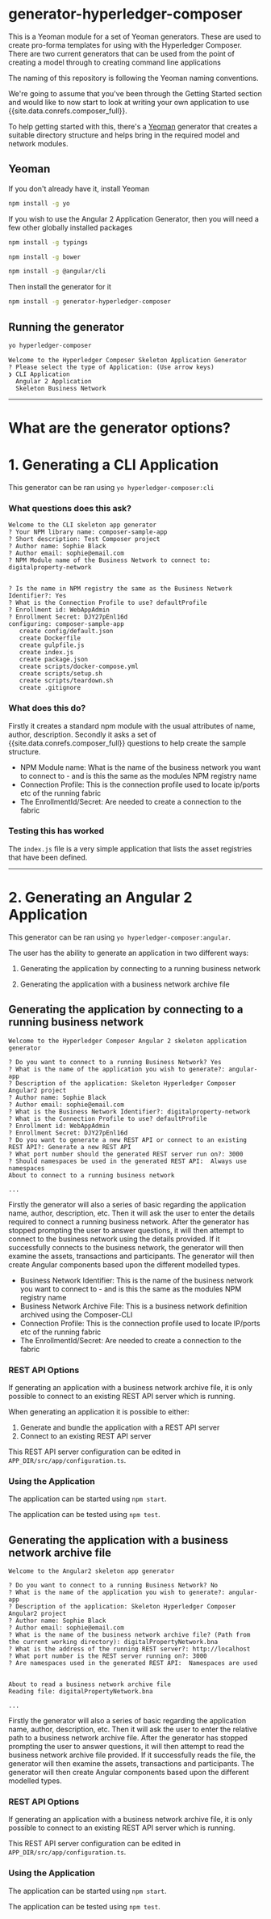 # generator-hyperledger-composer
This is a Yeoman module for a set of Yeoman generators. These are used to create pro-forma templates for using with the Hyperledger Composer.
There are two current generators that can be used from the point of creating a model through to creating command line applications

The naming of this repository is following the Yeoman naming conventions.

We're going to assume that you've been through the Getting Started section and would like to now start to look at writing your own application to use {{site.data.conrefs.composer_full}}.

To help getting started with this, there's a [Yeoman](http://yeoman.io/) generator that creates a suitable directory structure and helps bring in the required model and network modules.

## Yeoman

If you don't already have it, install Yeoman

```bash
npm install -g yo
```


If you wish to use the Angular 2 Application Generator, then you will need a few other globally installed packages

```bash
npm install -g typings

npm install -g bower

npm install -g @angular/cli
```


Then install the generator for it


```bash
npm install -g generator-hyperledger-composer
```


## Running the generator

```bash
yo hyperledger-composer
```

```
Welcome to the Hyperledger Composer Skeleton Application Generator
? Please select the type of Application: (Use arrow keys)
❯ CLI Application
  Angular 2 Application
  Skeleton Business Network
```

---

# What are the generator options?


# 1. Generating a CLI Application

This generator can be ran using ```yo hyperledger-composer:cli```

### What questions does this ask?

```
Welcome to the CLI skeleton app generator
? Your NPM library name: composer-sample-app
? Short description: Test Composer project
? Author name: Sophie Black
? Author email: sophie@email.com
? NPM Module name of the Business Network to connect to: digitalproperty-network


? Is the name in NPM registry the same as the Business Network Identifier?: Yes
? What is the Connection Profile to use? defaultProfile
? Enrollment id: WebAppAdmin
? Enrollment Secret: DJY27pEnl16d
configuring: composer-sample-app
   create config/default.json
   create Dockerfile
   create gulpfile.js
   create index.js
   create package.json
   create scripts/docker-compose.yml
   create scripts/setup.sh
   create scripts/teardown.sh
   create .gitignore
```

### What does this do?
Firstly it creates a standard npm module with the usual attributes of name, author, description.
Secondly it asks a set of {{site.data.conrefs.composer_full}} questions to help create the sample structure.

- NPM Module name:  What is the name of the business network you want to connect to - and is this the same as the modules NPM registry name
- Connection Profile:  This is the connection profile used to locate ip/ports etc of the running fabric
- The EnrollmentId/Secret: Are needed to create a connection to the fabric

### Testing this has worked
The `index.js` file is a very simple application that lists the asset registries that have been defined.

---

# 2. Generating an Angular 2 Application

This generator can be ran using ```yo hyperledger-composer:angular```.

The user has the ability to generate an application in two different ways:

1. Generating the application by connecting to a running business network

2. Generating the application with a business network archive file


## Generating the application by connecting to a running business network

```
Welcome to the Hyperledger Composer Angular 2 skeleton application generator

? Do you want to connect to a running Business Network? Yes
? What is the name of the application you wish to generate?: angular-app
? Description of the application: Skeleton Hyperledger Composer Angular2 project
? Author name: Sophie Black
? Author email: sophie@email.com
? What is the Business Network Identifier?: digitalproperty-network
? What is the Connection Profile to use? defaultProfile
? Enrollment id: WebAppAdmin
? Enrollment Secret: DJY27pEnl16d
? Do you want to generate a new REST API or connect to an existing REST API?: Generate a new REST API
? What port number should the generated REST server run on?: 3000
? Should namespaces be used in the generated REST API:  Always use namespaces
About to connect to a running business network

...
```

Firstly the generator will also a series of basic regarding the application name, author, description, etc.
Then it will ask the user to enter the details required to connect a running business network.
After the generator has stopped prompting the user to answer questions, it will then attempt to connect to the business network using the details provided.
If it successfully connects to the business network, the generator will then examine the assets, transactions and participants.
The generator will then create Angular components based upon the different modelled types.

- Business Network Identifier:  This is the name of the business network you want to connect to - and is this the same as the modules NPM registry name
- Business Network Archive File: This is a business network definition archived using the Composer-CLI
- Connection Profile:  This is the connection profile used to locate IP/ports etc of the running fabric
- The EnrollmentId/Secret: Are needed to create a connection to the fabric


### REST API Options

If generating an application with a business network archive file, it is only possible to connect to an existing REST API server which is running.

When generating an application it is possible to either:

1. Generate and bundle the application with a REST API server
2. Connect to an existing REST API server

This REST API server configuration can be edited in ``APP_DIR/src/app/configuration.ts``.


### Using the Application

The application can be started using ``npm start``.

The application can be tested using ``npm test``.


## Generating the application with a business network archive file

```
Welcome to the Angular2 skeleton app generator

? Do you want to connect to a running Business Network? No
? What is the name of the application you wish to generate?: angular-app
? Description of the application: Skeleton Hyperledger Composer Angular2 project
? Author name: Sophie Black
? Author email: sophie@email.com
? What is the name of the business network archive file? (Path from the current working directory): digitalPropertyNetwork.bna
? What is the address of the running REST server?: http://localhost
? What port number is the REST server running on?: 3000
? Are namespaces used in the generated REST API:  Namespaces are used


About to read a business network archive file
Reading file: digitalPropertyNetwork.bna    

...
```

Firstly the generator will also a series of basic regarding the application name, author, description, etc.
Then it will ask the user to enter the relative path to a business network archive file.
After the generator has stopped prompting the user to answer questions, it will then attempt to read the business network archive file provided.
If it successfully reads the file, the generator will then examine the assets, transactions and participants.
The generator will then create Angular components based upon the different modelled types.


### REST API Options

If generating an application with a business network archive file, it is only possible to connect to an existing REST API server which is running.

This REST API server configuration can be edited in ``APP_DIR/src/app/configuration.ts``.


### Using the Application

The application can be started using ``npm start``.

The application can be tested using ``npm test``.
